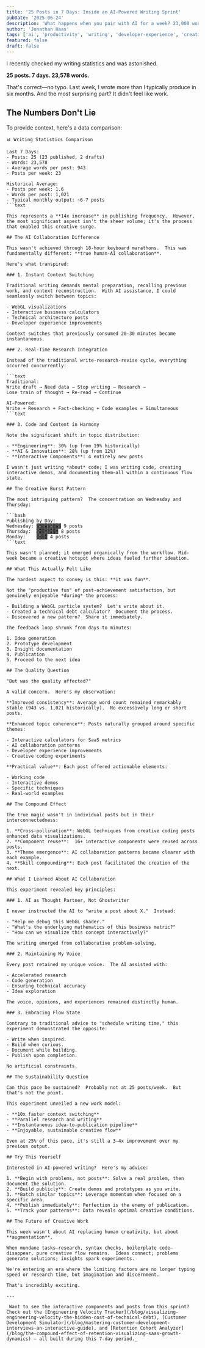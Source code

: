 ```yaml
---
title: '25 Posts in 7 Days: Inside an AI-Powered Writing Sprint'
pubDate: '2025-06-24'
description: 'What happens when you pair with AI for a week? 23,000 words, 25 posts, and insights into the future of creative work'
author: 'Jonathan Haas'
tags: ['ai', 'productivity', 'writing', 'developer-experience', 'creativity']
featured: false
draft: false
---
```


I recently checked my writing statistics and was astonished.

**25 posts. 7 days. 23,578 words.**

That's correct—no typo. Last week, I wrote more than I typically produce in six months. And the most surprising part? It didn't feel like work.

## The Numbers Don't Lie

To provide context, here's a data comparison:

````text
📊 Writing Statistics Comparison

Last 7 Days:
- Posts: 25 (23 published, 2 drafts)
- Words: 23,578
- Average words per post: 943
- Posts per week: 23

Historical Average:
- Posts per week: 1.6
- Words per post: 1,021
- Typical monthly output: ~6-7 posts
```text

This represents a **14x increase** in publishing frequency.  However, the most significant aspect isn't the sheer volume; it's the process that enabled this creative surge.

## The AI Collaboration Difference

This wasn't achieved through 18-hour keyboard marathons.  This was fundamentally different: **true human-AI collaboration**.

Here's what transpired:

### 1. Instant Context Switching

Traditional writing demands mental preparation, recalling previous work, and context reconstruction.  With AI assistance, I could seamlessly switch between topics:

- WebGL visualizations
- Interactive business calculators
- Technical architecture posts
- Developer experience improvements

Context switches that previously consumed 20–30 minutes became instantaneous.

### 2. Real-Time Research Integration

Instead of the traditional write-research-revise cycle, everything occurred concurrently:

```text
Traditional:
Write draft → Need data → Stop writing → Research →
Lose train of thought → Re-read → Continue

AI-Powered:
Write + Research + Fact-checking + Code examples = Simultaneous
```text

### 3. Code and Content in Harmony

Note the significant shift in topic distribution:

- **Engineering**: 30% (up from 19% historically)
- **AI & Innovation**: 28% (up from 12%)
- **Interactive Components**: 4 entirely new posts

I wasn't just writing *about* code; I was writing code, creating interactive demos, and documenting them—all within a continuous flow state.

## The Creative Burst Pattern

The most intriguing pattern?  The concentration on Wednesday and Thursday:

```bash
Publishing by Day:
Wednesday: ▓▓▓▓▓▓▓▓▓ 9 posts
Thursday:  ▓▓▓▓▓▓▓▓ 8 posts
Monday:    ▓▓▓▓ 4 posts
```text

This wasn't planned; it emerged organically from the workflow. Mid-week became a creative hotspot where ideas fueled further ideation.

## What This Actually Felt Like

The hardest aspect to convey is this: **it was fun**.

Not the "productive fun" of post-achievement satisfaction, but genuinely enjoyable *during* the process:

- Building a WebGL particle system?  Let's write about it.
- Created a technical debt calculator?  Document the process.
- Discovered a new pattern?  Share it immediately.

The feedback loop shrunk from days to minutes:

1. Idea generation
2. Prototype development
3. Insight documentation
4. Publication
5. Proceed to the next idea

## The Quality Question

"But was the quality affected?"

A valid concern.  Here's my observation:

**Improved consistency**: Average word count remained remarkably stable (943 vs. 1,021 historically).  No excessively long or short posts.

**Enhanced topic coherence**: Posts naturally grouped around specific themes:

- Interactive calculators for SaaS metrics
- AI collaboration patterns
- Developer experience improvements
- Creative coding experiments

**Practical value**: Each post offered actionable elements:

- Working code
- Interactive demos
- Specific techniques
- Real-world examples

## The Compound Effect

The true magic wasn't in individual posts but in their interconnectedness:

1. **Cross-pollination**: WebGL techniques from creative coding posts enhanced data visualizations.
2. **Component reuse**:  16+ interactive components were reused across posts.
3. **Theme emergence**: AI collaboration patterns became clearer with each example.
4. **Skill compounding**: Each post facilitated the creation of the next.

## What I Learned About AI Collaboration

This experiment revealed key principles:

### 1. AI as Thought Partner, Not Ghostwriter

I never instructed the AI to "write a post about X."  Instead:

- "Help me debug this WebGL shader."
- "What's the underlying mathematics of this business metric?"
- "How can we visualize this concept interactively?"

The writing emerged from collaborative problem-solving.

### 2. Maintaining My Voice

Every post retained my unique voice.  The AI assisted with:

- Accelerated research
- Code generation
- Ensuring technical accuracy
- Idea exploration

The voice, opinions, and experiences remained distinctly human.

### 3. Embracing Flow State

Contrary to traditional advice to "schedule writing time," this experiment demonstrated the opposite:

- Write when inspired.
- Build when curious.
- Document while building.
- Publish upon completion.

No artificial constraints.

## The Sustainability Question

Can this pace be sustained?  Probably not at 25 posts/week.  But that's not the point.

This experiment unveiled a new work model:

- **10x faster context switching**
- **Parallel research and writing**
- **Instantaneous idea-to-publication pipeline**
- **Enjoyable, sustainable creative flow**

Even at 25% of this pace, it's still a 3–4x improvement over my previous output.

## Try This Yourself

Interested in AI-powered writing?  Here's my advice:

1. **Begin with problems, not posts**: Solve a real problem, then document the solution.
2. **Build publicly**: Create demos and prototypes as you write.
3. **Batch similar topics**: Leverage momentum when focused on a specific area.
4. **Publish immediately**: Perfection is the enemy of publication.
5. **Track your patterns**: Data reveals optimal creative conditions.

## The Future of Creative Work

This week wasn't about AI replacing human creativity, but about **augmentation**.

When mundane tasks—research, syntax checks, boilerplate code—disappear, pure creative flow remains.  Ideas connect; problems generate solutions; insights spark experiments.

We're entering an era where the limiting factors are no longer typing speed or research time, but imagination and discernment.

That's incredibly exciting.

---

_Want to see the interactive components and posts from this sprint? Check out the [Engineering Velocity Tracker](/blog/visualizing-engineering-velocity-the-hidden-cost-of-technical-debt), [Customer Development Simulator](/blog/mastering-customer-development-interviews-an-interactive-guide), and [Retention Cohort Analyzer](/blog/the-compound-effect-of-retention-visualizing-saas-growth-dynamics) — all built during this 7-day period._
````
